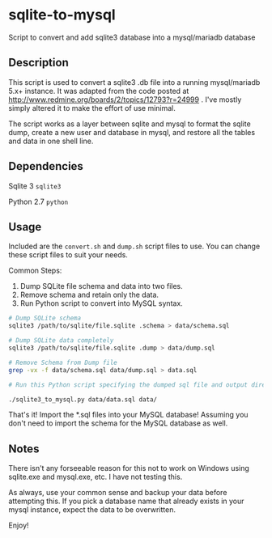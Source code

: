 sqlite-to-mysql
===============

Script to convert and add sqlite3 database into a mysql/mariadb database

## Description

This script is used to convert a sqlite3 .db file into a running mysql/mariadb 5.x+ instance.  It was adapted from the code posted at http://www.redmine.org/boards/2/topics/12793?r=24999 .  I've mostly simply altered it to make the effort of use minimal.

The script works as a layer between sqlite and mysql to format the sqlite dump, create a new user and database in mysql, and restore all the tables and data in one shell line.

## Dependencies
Sqlite 3 `sqlite3`

Python 2.7 `python`

## Usage

Included are the `convert.sh` and `dump.sh` script files to use. You can change these script files to suit your needs.

Common Steps:
1) Dump SQLite file schema and data into two files.
2) Remove schema and retain only the data.
3) Run Python script to convert into MySQL syntax.

```bash
# Dump SQLite schema
sqlite3 /path/to/sqlite/file.sqlite .schema > data/schema.sql

# Dump SQLite data completely
sqlite3 /path/to/sqlite/file.sqlite .dump > data/dump.sql

# Remove Schema from Dump file
grep -vx -f data/schema.sql data/dump.sql > data.sql

# Run this Python script specifying the dumped sql file and output directory

./sqlite3_to_mysql.py data/data.sql data/

```

That's it!  Import the *.sql files into your MySQL database! Assuming you don't need to import the schema for the MySQL database as well.

## Notes

There isn't any forseeable reason for this not to work on Windows using sqlite.exe and mysql.exe, etc.  I have not testing this.

As always, use your common sense and backup your data before attempting this.  If you pick a database name that already exists in your mysql instance, expect the data to be overwritten.

Enjoy!
